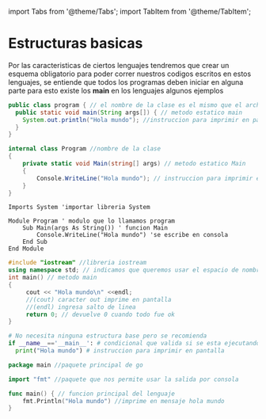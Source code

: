 import Tabs from '@theme/Tabs';
import TabItem from '@theme/TabItem';

# Estructuras basicas

Por las caracteristicas de ciertos lenguajes tendremos que crear un esquema obligatorio para poder correr nuestros codigos escritos en estos lenguajes, se entiende que todos los programas deben iniciar en alguna parte para esto existe los **main** en los lenguajes algunos ejemplos

<Tabs groupId="lenguaje">

<TabItem value="java" label="Java">

```java title='program.java'
public class program { // el nombre de la clase es el mismo que el archivo
  public static void main(String args[]) { // metodo estatico main
    System.out.println("Hola mundo"); //instruccion para imprimir en pantalla
  }
}
```
</TabItem>

<TabItem value="csharp" label="C#">

```csharp title='main.cs'
internal class Program //nombre de la clase
{
    private static void Main(string[] args) // metodo estatico Main
    {
        Console.WriteLine("Hola mundo"); // instruccion para imprimir en pantalla
    }
}
```

</TabItem>

<TabItem value="vb" label="VB">

```visual-basic title="main.vb"
Imports System 'importar libreria System

Module Program ' modulo que lo llamamos program 
    Sub Main(args As String()) ' funcion Main
        Console.WriteLine("Hola mundo") 'se escribe en consola 
    End Sub
End Module
```

</TabItem>

<TabItem value="cpp" label="C++">

```cpp title="main.cpp"
#include "iostream" //libreria iostream
using namespace std; // indicamos que queremos usar el espacio de nombre std de iostream
int main() // metodo main
{
     cout << "Hola mundo\n" <<endl; 
     //(cout) caracter out imprime en pantalla 
     //(endl) ingresa salto de linea
     return 0; // devuelve 0 cuando todo fue ok
}
```

</TabItem>

<TabItem value="py" label="Python">

```py title="main.py"
# No necesita ninguna estructura base pero se recomienda
if __name__=='__main__': # condicional que valida si se esta ejecutando el archivo como main
  print("Hola mundo") # instruccion para imprimir en pantalla
```

</TabItem>

<TabItem value="go" label="Go">

```go
package main //paquete principal de go

import "fmt" //paquete que nos permite usar la salida por consola

func main() { // funcion principal del lenguaje
	fmt.Println("Hola mundo") //imprime en mensaje hola mundo
}

```

</TabItem>
</Tabs>
